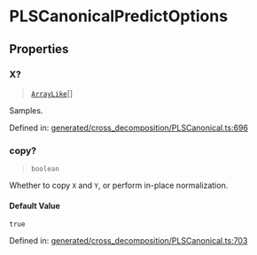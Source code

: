 # PLSCanonicalPredictOptions

## Properties

### X?

> [`ArrayLike`](../types/ArrayLike.md)[]

Samples.

Defined in:  [generated/cross\_decomposition/PLSCanonical.ts:696](https://github.com/transitive-bullshit/scikit-learn-ts/blob/92ab806/packages/sklearn/src/generated/cross_decomposition/PLSCanonical.ts#L696)

### copy?

> `boolean`

Whether to copy `X` and `Y`, or perform in-place normalization.

#### Default Value

`true`

Defined in:  [generated/cross\_decomposition/PLSCanonical.ts:703](https://github.com/transitive-bullshit/scikit-learn-ts/blob/92ab806/packages/sklearn/src/generated/cross_decomposition/PLSCanonical.ts#L703)
